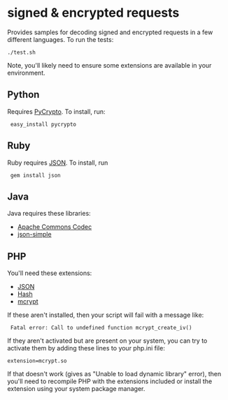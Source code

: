 signed & encrypted requests
===========================

Provides samples for decoding signed and encrypted requests in a few different
languages. To run the tests:

    ./test.sh

Note, you'll likely need to ensure some extensions are available in your
environment.


Python
------

Requires [PyCrypto](http://www.dlitz.net/software/pycrypto/). To install, run:

     easy_install pycrypto

Ruby
----

Ruby requires [JSON](http://flori.github.com/json). To install, run

     gem install json

Java
----

Java requires these libraries:

* [Apache Commons Codec](http://commons.apache.org/codec/)
* [json-simple](http://code.google.com/p/json-simple/)

PHP
---

You'll need these extensions:

* [JSON](http://php.net/json)
* [Hash](http://php.net/hash)
* [mcrypt](http://php.net/mcrypt)

If these aren't installed, then your script will fail with a message like:

     Fatal error: Call to undefined function mcrypt_create_iv()

If they aren't activated but are present on your system, you can try to
activate them by adding these lines to your php.ini file:

    extension=mcrypt.so

If that doesn't work (gives as "Unable to load dynamic library" error), then
you'll need to recompile PHP with the extensions included or install the
extension using your system package manager.
